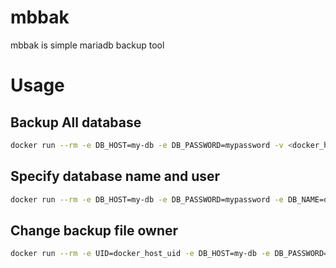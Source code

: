 # mbbak
mbbak is simple mariadb backup tool

# Usage
## Backup All database
```sh
docker run --rm -e DB_HOST=my-db -e DB_PASSWORD=mypassword -v <docker_host_dir>:/backup origuchi4k/mbbak
```

## Specify database name and user
```sh
docker run --rm -e DB_HOST=my-db -e DB_PASSWORD=mypassword -e DB_NAME=dbname -e DB_USER=dbuser -v <docker_host_dir>:/backup origuchi4k/mbbak
```

## Change backup file owner
```sh
docker run --rm -e UID=docker_host_uid -e DB_HOST=my-db -e DB_PASSWORD=mypassword -v <docker_host_dir>:/backup origuchi4k/mbbak
```
